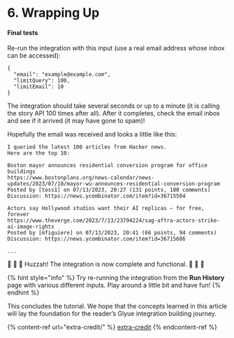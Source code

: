 # 6. Wrapping Up

#### Final tests

Re-run the integration with this input (use a real email address whose inbox can be accessed):

```
{
  "email": "example@example.com",
  "limitQuery": 100,
  "limitEmail": 10
}
```

The integration should take several seconds or up to a minute (it is calling the story API 100 times after all). After it completes, check the email inbox and see if it arrived (it may have gone to spam)!

Hopefully the email was received and looks a little like this:

```
I queried the latest 100 articles from Hacker news.
Here are the top 10:

Boston mayor announces residential conversion program for office buildings
https://www.bostonplans.org/news-calendar/news-updates/2023/07/10/mayor-wu-announces-residential-conversion-program
Posted by [toss1] on 07/13/2023, 20:27 (131 points, 100 comments)
Discussion: https://news.ycombinator.com/item?id=36715504

Actors say Hollywood studios want their AI replicas – for free, forever
https://www.theverge.com/2023/7/13/23794224/sag-aftra-actors-strike-ai-image-rights
Posted by [mfiguiere] on 07/13/2023, 20:41 (66 points, 94 comments)
Discussion: https://news.ycombinator.com/item?id=36715686

...
```

:tada: :tada: :tada: Huzzah! The integration is now complete and functional. :tada: :tada: :tada:

{% hint style="info" %}
Try re-running the integration from the **Run History** page with various different inputs. Play around a little bit and have fun!
{% endhint %}

This concludes the tutorial. We hope that the concepts learned in this article will lay the foundation for the reader’s Glyue integration building journey.

{% content-ref url="extra-credit/" %}
[extra-credit](extra-credit/)
{% endcontent-ref %}
